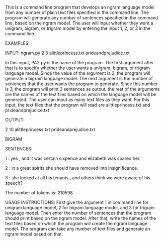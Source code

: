 This is a command line program that develops an ngram language model from any number of plain text files
specified in the command line. The program will generate any number of sentences specified in the command line, based on the ngram model.
The user will input whether they want a unigram, bigram, or trigram model by entering the input 1, 2, or 3 in the command line.

EXAMPLES:

INPUT: ngram.py 2 3 alittleprincess.txt prideandprejudice.txt

In this input, PA2.py is the name of the program. The first argument after that is to specify whether the user wants a unigram, bigram,
or trigram language model. Since the value of the argument is 2, the program will generate a bigram language model. The next argument is the 
number of sentences that the user wants the program to generate. Since this number is 3, the program will print 3 sentences as output. 
the rest of the arguments are the names of the text files based on which the language model will be generated. The user can input as many 
text files as they want. For this input, the text files that the program will read are alittleprincess.txt and prideandprejudice.txt

OUTPUT: 

2 10 alittleprincess.txt prideandprejudice.txt

BIGRAM

SENTENCES:

1 : yes , and it was certain sixpence and elizabeth was spared her.

2 : in a great spirits she should have removed into insignificance.

3 : she looked at all his tenants , and others think we were aware of his speech?

The number of tokens is: 210598


USAGE INSTRUCTIONS: First give the argument 1 in command line for unigram language model, 2 for bigram language model, and 3 for trigram
language model. Then enter the number of sentences that the program should print based on the ngram model. After that, write the names of the 
text files based on which the program will create the ngram language model. The program can take any number of text files and generate an ngram
model based on that.

